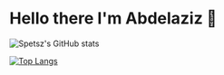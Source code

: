
#  Hello there I'm Abdelaziz 👋



![Spetsz's GitHub stats](https://github-readme-stats.vercel.app/api?username=spetsz&show_icons=true&theme=dark)




[![Top Langs](https://github-readme-stats.vercel.app/api/top-langs/?username=spetsz&layout=compact&theme=dark)](https://github.com/spetsz/github-readme-stats)


